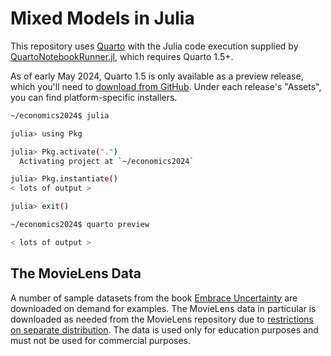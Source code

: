 # Mixed Models in Julia

This repository uses [Quarto](https://quarto.org) with the Julia code execution supplied by [QuartoNotebookRunner.jl](https://github.com/PumasAI/QuartoNotebookRunner.jl/), which requires Quarto 1.5+.

As of early May 2024, Quarto 1.5 is only available as a preview release, which you'll need to [download from GitHub](https://github.com/quarto-dev/quarto-cli/releases). Under each release's "Assets", you can find platform-specific installers.

```sh
~/economics2024$ julia

julia> using Pkg

julia> Pkg.activate(".")
  Activating project at `~/economics2024`

julia> Pkg.instantiate()
< lots of output >

julia> exit()

~/economics2024$ quarto preview

< lots of output >
```

## The MovieLens Data

A number of sample datasets from the book [Embrace Uncertainty]() are downloaded on demand for examples. The MovieLens data in particular is downloaded as needed from the MovieLens repository due to [restrictions on separate distribution](https://files.grouplens.org/datasets/movielens/ml-25m-README.html). The data is used only for education purposes and must not be used for commercial purposes.
